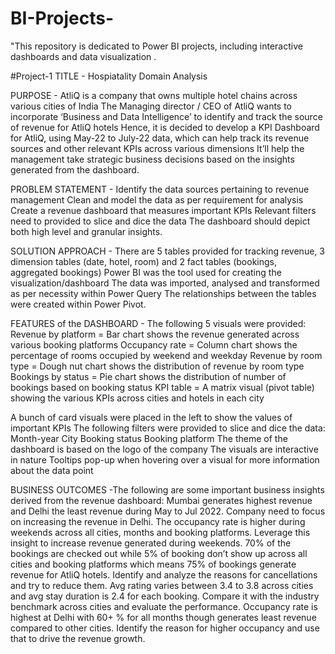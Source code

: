 # BI-Projects-
"This repository is dedicated to Power BI projects, including interactive dashboards  and data visualization .

#Project-1
TITLE - Hospiatality Domain Analysis

PURPOSE - AtliQ is a company that owns multiple hotel chains across various cities of India
The Managing director / CEO of AtliQ wants to incorporate ‘Business and Data Intelligence’ to identify and track the source of revenue for AtliQ hotels
Hence, it is decided to develop a KPI Dashboard for AtliQ, using May-22 to July-22 data, which can help track its revenue sources and other relevant KPIs across various dimensions
It’ll help the management take strategic business decisions based on the insights generated from the dashboard.

PROBLEM STATEMENT - Identify the data sources pertaining to revenue management
Clean and model the data as per requirement for analysis
Create a revenue dashboard that measures important KPIs 
Relevant filters need to provided to slice and dice the data
The dashboard should depict both high level and granular insights.

SOLUTION APPROACH - There are 5 tables provided for tracking revenue, 3 dimension tables (date, hotel, room) and 2 fact tables (bookings, aggregated bookings)
Power BI was the tool used for creating the visualization/dashboard
The data was imported, analysed and transformed as per necessity within Power Query
The relationships between the tables were created within Power Pivot.

FEATURES of the DASHBOARD - The following 5 visuals were provided:
Revenue by platform = Bar chart shows the revenue generated across various booking platforms
Occupancy rate = Column chart shows the percentage of rooms occupied by weekend and weekday
Revenue by room type = Dough nut chart shows the distribution of revenue by room type
Bookings by status = Pie chart shows the distribution of number of bookings based on booking status
KPI table = A matrix visual (pivot table) showing the various KPIs across cities and hotels in each city

A bunch of card visuals were placed in the left to show the values of important KPIs 
The following filters were provided to slice and dice the data:
Month-year
City
Booking status
Booking platform
The theme of the dashboard is based on the logo of the company
The visuals are interactive in nature
Tooltips pop-up when hovering over a visual for more information about the data point

BUSINESS OUTCOMES -The following are some important business insights derived from the revenue dashboard:
Mumbai generates highest revenue and Delhi the least revenue during May to Jul 2022. Company need to focus on increasing the revenue in Delhi.
The occupancy rate is higher during weekends across all cities, months and booking platforms. Leverage this insight to increase revenue generated during weekends.
70% of the bookings are checked out while 5% of booking don’t show up across all cities and booking platforms which means 75% of bookings generate revenue for AtliQ hotels. Identify and analyze the reasons for cancellations and try to reduce them.
Avg rating varies between 3.4 to 3.8 across cities and avg stay duration is 2.4 for each booking. Compare it with the industry benchmark across cities and evaluate the performance.
Occupancy rate is highest at Delhi with 60+ % for all months though generates least revenue compared to other cities. Identify the reason for higher occupancy and use that to drive the revenue growth.










